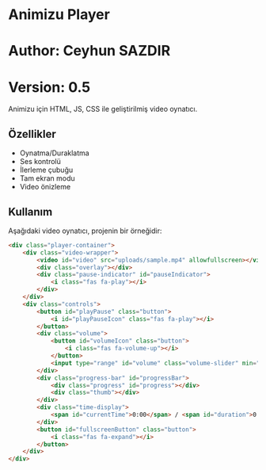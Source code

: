# Animizu Player
# Author: Ceyhun SAZDIR
# Version: 0.5

Animizu için HTML, JS, CSS ile geliştirilmiş video oynatıcı.

## Özellikler
- Oynatma/Duraklatma
- Ses kontrolü
- İlerleme çubuğu
- Tam ekran modu
- Video önizleme

## Kullanım
Aşağıdaki video oynatıcı, projenin bir örneğidir:

```html
<div class="player-container">
    <div class="video-wrapper">
        <video id="video" src="uploads/sample.mp4" allowfullscreen></video>
        <div class="overlay"></div>
        <div class="pause-indicator" id="pauseIndicator">
            <i class="fas fa-play"></i>
        </div>
    </div>
    <div class="controls">
        <button id="playPause" class="button">
            <i id="playPauseIcon" class="fas fa-play"></i>
        </button>
        <div class="volume">
            <button id="volumeIcon" class="button">
                <i class="fas fa-volume-up"></i>
            </button>
            <input type="range" id="volume" class="volume-slider" min="0" max="1" step="0.1">
        </div>
        <div class="progress-bar" id="progressBar">
            <div class="progress" id="progress"></div>
            <div class="thumb"></div>
        </div>
        <div class="time-display">
            <span id="currentTime">0:00</span> / <span id="duration">0:00</span>
        </div>
        <button id="fullscreenButton" class="button">
            <i class="fas fa-expand"></i>
        </button>
    </div>
</div>
